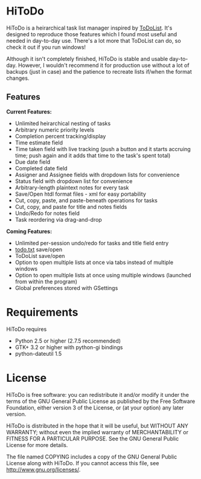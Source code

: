 # HiToDo

HiToDo is a heirarchical task list manager inspired by [ToDoList](http://www.abstractspoon.com/tdl_resources.html). It's designed to reproduce those features which I found most useful and needed in day-to-day use. There's a lot more that ToDoList can do, so check it out if you run windows!

Although it isn't completely finished, HiToDo is stable and usable day-to-day. However, I wouldn't recommend it for production use without a lot of backups (just in case) and the patience to recreate lists if/when the format changes.

## Features

**Current Features:**

* Unlimited heirarchical nesting of tasks
* Arbitrary numeric priority levels
* Completion percent tracking/display
* Time estimate field
* Time taken field with live tracking (push a button and it starts accruing time; push again and it adds that time to the task's spent total)
* Due date field
* Completed date field
* Assigner and Assignee fields with dropdown lists for convenience
* Status field with dropdown list for convenience
* Arbitrary-length plaintext notes for every task
* Save/Open htdl format files - xml for easy portability
* Cut, copy, paste, and paste-beneath operations for tasks
* Cut, copy, and paste for title and notes fields
* Undo/Redo for notes field
* Task reordering via drag-and-drop

**Coming Features:**

* Unlimited per-session undo/redo for tasks and title field entry
* [todo.txt](http://todotxt.com/) save/open
* ToDoList save/open
* Option to open multiple lists at once via tabs instead of multiple windows
* Option to open multiple lists at once using multiple windows (launched from within the program)
* Global preferences stored with GSettings

# Requirements

HiToDo requires
* Python 2.5 or higher (2.7.5 recommended)
* GTK+ 3.2 or higher with python-gi bindings
* python-dateutil 1.5

# License

HiToDo is free software: you can redistribute it and/or modify it under the terms of the GNU General Public License as published by the Free Software Foundation, either version 3 of the License, or (at your option) any later version.

HiToDo is distributed in the hope that it will be useful, but WITHOUT ANY WARRANTY; without even the implied warranty of MERCHANTABILITY or FITNESS FOR A PARTICULAR PURPOSE.  See the GNU General Public License for more details.

The file named COPYING includes a copy of the GNU General Public License along with HiToDo. If you cannot access this file, see http://www.gnu.org/licenses/.

